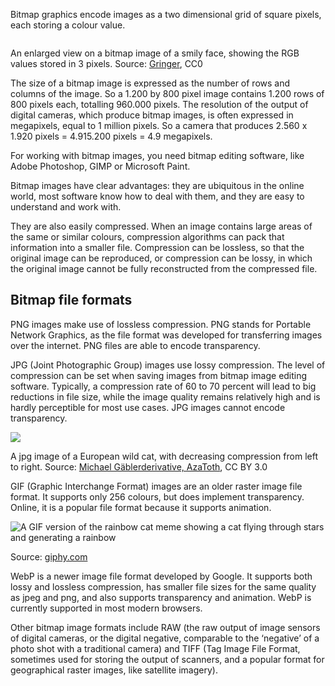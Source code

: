 Bitmap graphics encode images as a two dimensional grid of square pixels, each storing a colour value.

<p class='center'>
<img src='File%20formats,%20dimensions%20and%20units%20d1757276a4214716bd793dd0f19ac95c/942px-Rgb-raster-image.svg.png' alt='' class='max-600' />
</p>

An enlarged view on a bitmap image of a smily face, showing the RGB values stored in 3 pixels. Source: [Gringer](https://commons.wikimedia.org/wiki/File:Rgb-raster-image.svg), CC0

The size of a bitmap image is expressed as the number of rows and columns of the image. So a 1.200 by 800 pixel image contains 1.200 rows of 800 pixels each, totalling 960.000 pixels. The resolution of the output of digital cameras, which produce bitmap images, is often expressed in megapixels, equal to 1 million pixels. So a camera that produces 2.560  x 1.920 pixels =  4.915.200 pixels = 4.9 megapixels.

For working with bitmap images, you need bitmap editing software, like Adobe Photoshop, GIMP or Microsoft Paint.

Bitmap images have clear advantages: they are ubiquitous in the online world, most software know how to deal with them, and they are easy to understand and work with.

They are also easily compressed. When an image contains large areas of the same or similar colours, compression algorithms can pack that information into a smaller file. Compression can be lossless, so that the original image can be reproduced, or compression can be lossy, in which the original image cannot be fully reconstructed from the compressed file.

## Bitmap file formats

PNG images make use of lossless compression. PNG stands for Portable Network Graphics, as the file format was developed for transferring images over the internet. PNG files are able to encode transparency.

JPG (Joint Photographic Group) images use lossy compression. The level of compression can be set when saving images from bitmap image editing software. Typically, a compression rate of 60 to 70 percent will lead to big reductions in file size, while the image quality remains relatively high and is hardly perceptible for most use cases. JPG images cannot encode transparency.

![](File%20formats,%20dimensions%20and%20units%20d1757276a4214716bd793dd0f19ac95c/Felis_silvestris_silvestris_small_gradual_decrease_of_quality.png)

A jpg image of a European wild cat, with decreasing compression from left to right. Source: [Michael Gäblerderivative, AzaToth](https://commons.wikimedia.org/wiki/File:Felis_silvestris_silvestris_small_gradual_decrease_of_quality.png), CC BY 3.0

GIF (Graphic Interchange Format) images are an older raster image file format. It supports only 256 colours, but does implement transparency. Online, it is a popular file format because it supports animation.

![A GIF version of the rainbow cat meme showing a cat flying through stars and generating a rainbow](File%20formats,%20dimensions%20and%20units%20d1757276a4214716bd793dd0f19ac95c/spacecat.gif)

Source: [giphy.com](https://giphy.com/gifs/stars-rainbows-poptart-BSx6mzbW1ew7K)

WebP is a newer image file format developed by Google. It supports both lossy and lossless compression, has smaller file sizes for the same quality as jpeg and png, and also supports transparency and animation. WebP is currently supported in most modern browsers.

Other bitmap image formats include RAW (the raw output of image sensors of digital cameras, or the digital negative, comparable to the ‘negative’ of a photo shot with a traditional camera) and TIFF (Tag Image File Format, sometimes used for storing the output of scanners, and a popular format for geographical raster images, like satellite imagery).